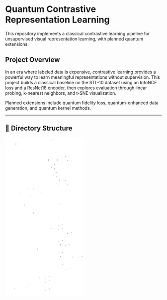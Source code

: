 # Quantum Contrastive Representation Learning

This repository implements a classical contrastive learning pipeline for unsupervised visual representation learning, with planned quantum extensions.

## Project Overview

In an era where labeled data is expensive, contrastive learning provides a powerful way to learn meaningful representations without supervision. This project builds a classical baseline on the STL-10 dataset using an InfoNCE loss and a ResNet18 encoder, then explores evaluation through linear probing, k-nearest neighbors, and t-SNE visualization.

Planned extensions include quantum fidelity loss, quantum-enhanced data generation, and quantum kernel methods.

---

## 📁 Directory Structure
![Project Tree](tree_schematic.png)
